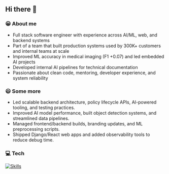 ## Hi there 👋


### 😀 About me

* Full stack software engineer with experience across AI/ML, web, and backend systems
* Part of a team that built production systems used by 300K+ customers and internal teams at scale
* Improved ML accuracy in medical imaging (F1 +0.07) and led embedded AI projects
* Developed internal AI pipelines for technical documentation
* Passionate about clean code, mentoring, developer experience, and system reliability

### 😃 Some more

* Led scalable backend architecture, policy lifecycle APIs, AI-powered tooling, and testing practices.
* Improved AI model performance, built object detection systems, and streamlined data pipelines.
* Managed frontend/backend builds, branding updates, and ML preprocessing scripts.
* Shipped Django/React web apps and added observability tools to reduce debug time.

### 💻 Tech
[![Skills](https://skillicons.dev/icons?i=python,js,ts,cpp,postgresql,html,css,aws,django,react,nodejs,tailwind,linux,git,docker,tensorflow,github&perline=9)](https://skillicons.dev)

<!--
**londondavila/londondavila** is a ✨ _special_ ✨ repository because its `README.md` (this file) appears on your GitHub profile.

Here are some ideas to get you started:

- 🔭 I’m currently working on ...
- 🌱 I’m currently learning ...
- 👯 I’m looking to collaborate on ...
- 🤔 I’m looking for help with ...
- 💬 Ask me about ...
- 📫 How to reach me: ...
- 😄 Pronouns: ...
- ⚡ Fun fact: ...
-->
